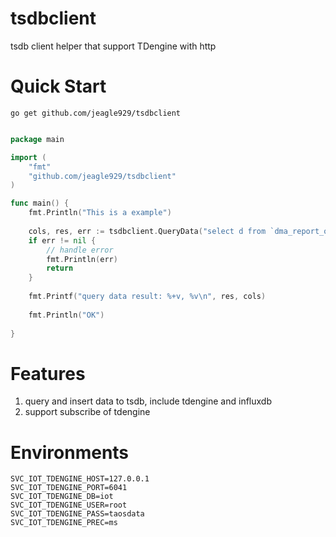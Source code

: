 # tsdbclient

tsdb client helper that support TDengine with http

# Quick Start

```shell
go get github.com/jeagle929/tsdbclient
```

```go

package main

import (
	"fmt"
	"github.com/jeagle929/tsdbclient"
)

func main() {
	fmt.Println("This is a example")
	
	cols, res, err := tsdbclient.QueryData("select d from `dma_report_on`")
	if err != nil {
		// handle error
		fmt.Println(err)
		return
    }
	
	fmt.Printf("query data result: %+v, %v\n", res, cols)
	
	fmt.Println("OK")
	
}
```

# Features

1. query and insert data to tsdb, include tdengine and influxdb
2. support subscribe of tdengine

# Environments

```shell
SVC_IOT_TDENGINE_HOST=127.0.0.1
SVC_IOT_TDENGINE_PORT=6041
SVC_IOT_TDENGINE_DB=iot
SVC_IOT_TDENGINE_USER=root
SVC_IOT_TDENGINE_PASS=taosdata
SVC_IOT_TDENGINE_PREC=ms
```
